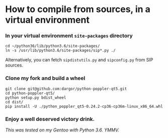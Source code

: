 # How to compile from sources, in a virtual environment

### In your virtual environment `site-packages` directory

```shell
cd ~/python36/lib/python3.6/site-packages/
ln -s /usr/lib/python3.6/site-packages/sip*.py ./
```
Alternatively, you can fetch `sipdistutils.py` and `sipconfig.py` from SIP sources.

### Clone my fork and build a wheel

```shell
git clone git@github.com:dargor/python-poppler-qt5.git
cd python-poppler-qt5/
python setup.py bdist_wheel
cd dist/
pip install -U ./python_poppler_qt5-0.24.2-cp36-cp36m-linux_x86_64.whl
```

### Enjoy a well deserved victory drink.

*This was tested on my Gentoo with Python 3.6.
YMMV.*
